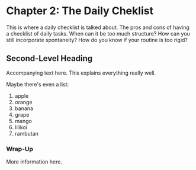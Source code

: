# Chapter 2: The Daily Cheklist

This is where a daily checklist is talked about. The pros and cons of having a checklist of daily tasks. When can it be too much structure? How can you still incorporate spontaneity? How do you know if your routine is too rigid?

## Second-Level Heading

Accompanying text here. This explains everything really well.

Maybe there's even a list:
1. apple
2. orange
3. banana
4. grape
5. mango
6. lilikoi
7. rambutan

### Wrap-Up

More information here.
